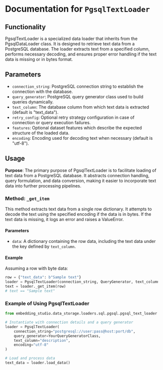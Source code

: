 # Documentation for `PgsqlTextLoader`

## Functionality
PgsqlTextLoader is a specialized data loader that inherits from the PgsqlDataLoader class. It is designed to retrieve text data from a PostgreSQL database. The loader extracts text from a specified column, performs necessary decoding, and ensures proper error handling if the text data is missing or in bytes format.

## Parameters
- `connection_string`: PostgreSQL connection string to establish the connection with the database.
- `query_generator`: PostgreSQL query generator class used to build queries dynamically.
- `text_column`: The database column from which text data is extracted (default is "text_data").
- `retry_config`: Optional retry strategy configuration in case of connection or query execution failures.
- `features`: Optional dataset features which describe the expected structure of the loaded data.
- `encoding`: Encoding used for decoding text when necessary (default is "utf-8").

## Usage
**Purpose**: The primary purpose of PgsqlTextLoader is to facilitate loading of text data from a PostgreSQL database. It abstracts connection handling, query formulation, and data conversion, making it easier to incorporate text data into further processing pipelines.

### Method: `_get_item`
This method extracts text data from a single row dictionary. It attempts to decode the text using the specified encoding if the data is in bytes. If the text data is missing, it logs an error and raises a ValueError.

#### Parameters
- `data`: A dictionary containing the row data, including the text data under the key defined by `text_column`.

#### Example
Assuming a row with byte data:
```python
row = {"text_data": b"Sample text"}
loader = PgsqlTextLoader(connection_string, QueryGenerator, text_column="text_data")
text = loader._get_item(row)
# text == "Sample text"
```

### Example of Using PgsqlTextLoader
```python
from embedding_studio.data_storage.loaders.sql.pgsql.pgsql_text_loader import PgsqlTextLoader

# Instantiate with connection details and a query generator
loader = PgsqlTextLoader(
    connection_string="postgresql://user:pass@host:port/db",
    query_generator=YourQueryGeneratorClass,
    text_column="description",
    encoding="utf-8"
)

# Load and process data
text_data = loader.load_data()
```